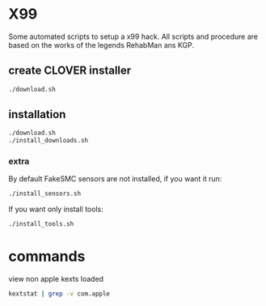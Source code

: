 # X99

Some automated scripts to setup a x99 hack. All scripts and procedure are based on the works of the legends RehabMan ans KGP.

## create CLOVER installer

```bash
./download.sh
```

## installation

```bash
./download.sh
./install_downloads.sh
```

### extra

By default FakeSMC sensors are not installed, if you want it run:

```bash
./install_sensors.sh
```

If you want only install tools:

```bash
./install_tools.sh
```

# commands

view non apple kexts loaded

```bash
kextstat | grep -v com.apple
```
